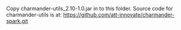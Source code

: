 Copy charmander-utils_2.10-1.0.jar in to this folder.
Source code for charmander-utils is at: https://github.com/att-innovate/charmander-spark.git


